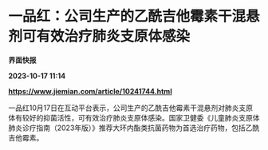 # 一品红：公司生产的乙酰吉他霉素干混悬剂可有效治疗肺炎支原体感染
**界面快报**

**2023-10-17 11:14**

**https://www.jiemian.com/article/10241744.html**

一品红10月17日在互动平台表示，公司生产的乙酰吉他霉素干混悬剂对肺炎支原体有较好的抑菌活性，可有效治疗肺炎支原体感染。国家卫健委《儿童肺炎支原体肺炎诊疗指南（2023年版）》推荐大环内酯类抗菌药物为首选治疗药物，包括乙酰吉他霉素。